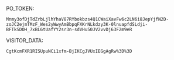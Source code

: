 PO_TOKEN:
```
Mnmy3ofDjTdZrbLjlhYhaV87RYbokbzs4Q1CWaiXavFw6c2LN6i8JepYjfN2D-zoJC2ejmTMzF_Wes2yWwyAmBbpqFXKrNLkdzy3K-0lnuapfdSLdji-BFTkSDOH_7xBL6tUafYY2sr3n-sdVHu50JV2vvDj63F2m9eR
```
VISITOR_DATA:
```
CgtKcmFXR1RISUpuNCi1xfm-BjIKCgJVUxIEGgAgRw%3D%3D
```
